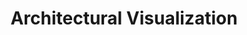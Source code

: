 ---
layout: page
title: Architectural Visualization
description: Building modeled in Sketchup and then visualization render done in Enscape 3d.
img: assets/img/Archi-Render.png
redirect: https://www.instagram.com/zaland3d/?hl=en
importance: 2
category: fun
---